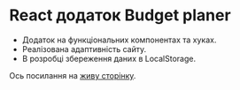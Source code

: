 # React додаток Budget planer

- Додаток на функціональних компонентах та хуках.
- Реалізована адаптивність сайту.
- В розробці збереження даних в LocalStorage.

Ось посилання на [живу сторінку](https://www.linkedin.com/in/pavlo-zubovych-61a21821b/).
